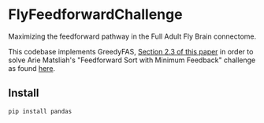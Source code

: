 # FlyFeedforwardChallenge
 Maximizing the feedforward pathway in the Full Adult Fly Brain connectome.

This codebase implements GreedyFAS, [Section 2.3 of this paper](http://www.vldb.org/pvldb/vol10/p133-simpson.pdf) in order to solve Arie Matsliah's "Feedforward Sort with Minimum Feedback" challenge as found [here](https://codex.flywire.ai/app/mfas_challenge).

## Install
`pip install pandas`
